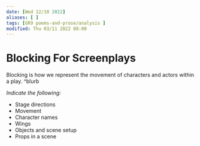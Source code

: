 ```yaml
---
date: [Wed 12/10 2022]
aliases: [ ]
tags: [GR9 poems-and-prose/analysis ]
modified: Thu 03/11 2022 08:00
---
```

# Blocking For Screenplays
Blocking is how we represent the movement of characters and actors within a play. ^blurb

*Indicate the following:*
- Stage directions
- Movement
- Character names
- Wings
- Objects and scene setup
- Props in a scene